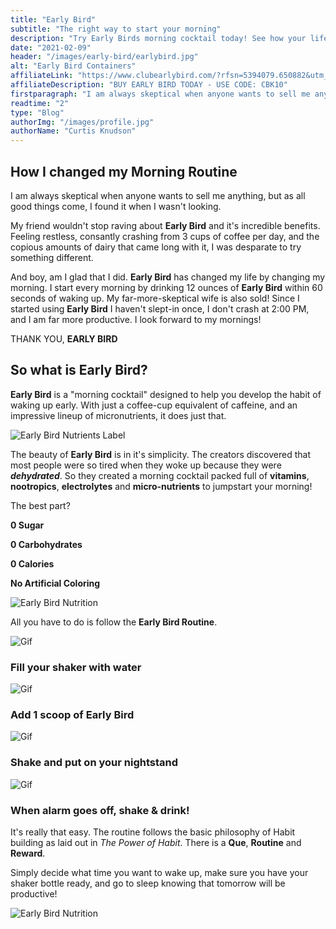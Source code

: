 ```yaml
---
title: "Early Bird"
subtitle: "The right way to start your morning"
description: "Try Early Birds morning cocktail today! See how your life changes with this coffee and energy drink replacement."
date: "2021-02-09"
header: "/images/early-bird/earlybird.jpg"
alt: "Early Bird Containers"
affiliateLink: "https://www.clubearlybird.com/?rfsn=5394079.650882&utm_source=refersion&utm_medium=affiliate&utm_campaign=5394079.650882"
affiliateDescription: "BUY EARLY BIRD TODAY - USE CODE: CBK10"
firstparagraph: "I am always skeptical when anyone wants to sell me anything, but as all good things come, I found it when I wasn't looking."
readtime: "2"
type: "Blog"
authorImg: "/images/profile.jpg"
authorName: "Curtis Knudson"
---
```


## How I changed my Morning Routine

I am always skeptical when anyone wants to sell me anything, but as all good things come, I found it when I wasn't looking.

My friend wouldn't stop raving about **Early Bird** and it's incredible benefits. Feeling restless, consantly crashing from 3 cups of coffee per day, and the copious amounts of dairy that came long with it, I was desparate to try something different.

And boy, am I glad that I did. **Early Bird** has changed my life by changing my morning. I start every morning by drinking 12 ounces of **Early Bird** within 60 seconds of waking up. My far-more-skeptical wife is also sold! Since I started using **Early Bird** I haven't slept-in once, I don't crash at 2:00 PM, and I am far more productive. I look forward to my mornings!

THANK YOU, **EARLY BIRD**

## So what is Early Bird?

**Early Bird** is a "morning cocktail" designed to help you develop the habit of waking up early. With just a coffee-cup equivalent of caffeine, and an impressive lineup of micronutrients, it does just that.

![Early Bird Nutrients Label](/images/early-bird/benefits1.png)

The beauty of **Early Bird** is in it's simplicity. The creators discovered that most people were so tired when they woke up because they were **_dehydrated_**.
So they created a morning cocktail packed full of **vitamins**, **nootropics**, **electrolytes** and **micro-nutrients** to jumpstart your morning!

The best part?

**0 Sugar**

**0 Carbohydrates**

**0 Calories**

**No Artificial Coloring**

![Early Bird Nutrition ](/images/early-bird/0-sugar-carbs.png)

All you have to do is follow the **Early Bird Routine**.

![Gif](https://cdn05.zipify.com/RchttUpLd7DywTMv6DefSPn7EQk=/fit-in/700x0/71e0b563a06645cda8f9580aa8da9082/water-optimized.gif)

### Fill your shaker with water

![Gif](https://cdn05.zipify.com/0ZFaFBN7muScZcyjNsw3e-vxZJw=/fit-in/700x0/f1a02fdd84d74da68c2ba94096f383bd/powder-optimized.gif)

### Add 1 scoop of Early Bird

![Gif](https://cdn05.zipify.com/6DBorujYkMeGBq0vSIf6zX1vYOQ=/fit-in/700x0/70a70db17dd943dd86445baa7a994bf9/shake-optimized.gif)

### Shake and put on your nightstand

![Gif](https://cdn05.zipify.com/E3l9491nL2KGfgBiWLU88kOOzfg=/fit-in/700x0/03494f2fe14041578bdfdc8df39f7bf5/drink-optimized.gif)

### When alarm goes off, shake & drink!

It's really that easy. The routine follows the basic philosophy of Habit building as laid out in _The Power of Habit_. There is a **Que**, **Routine** and **Reward**.

Simply decide what time you want to wake up, make sure you have your shaker bottle ready, and go to sleep knowing that tomorrow will be productive!

![Early Bird Nutrition ](/images/early-bird/footer.jpg)
